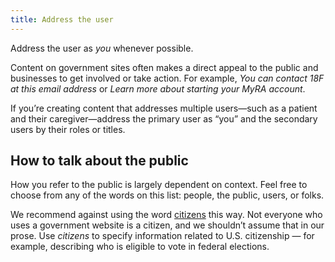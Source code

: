 ```yaml
---
title: Address the user
---
```

Address the user as _you_ whenever possible.

Content on government sites often makes a direct appeal to the public and businesses to get involved or take action. For example, *You can contact 18F at this email address* or *Learn more about starting your MyRA account*.

If you’re creating content that addresses multiple users—such as a patient and their caregiver—address the primary user as “you” and the secondary users by their roles or titles.

## How to talk about the public

How you refer to the public is largely dependent on context. Feel free to choose from any of the words on this list: people, the public, users, or folks.

We recommend against using the word [citizens](https://pages.18f.gov/content-guide/conscious-style/#nationality) this way. Not everyone who uses a government website is a citizen, and we shouldn’t assume that in our prose. Use _citizens_ to specify information related to U.S. citizenship — for example, describing who is eligible to vote in federal elections.

